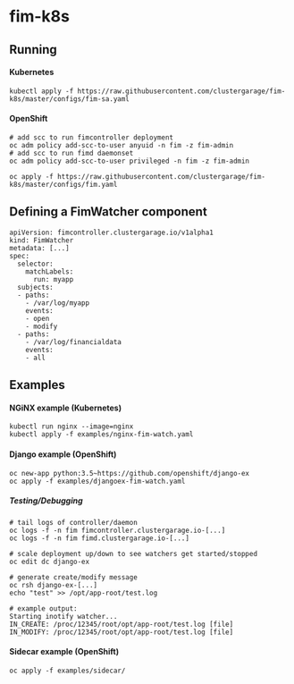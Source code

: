# fim-k8s

## Running

#### Kubernetes

```
kubectl apply -f https://raw.githubusercontent.com/clustergarage/fim-k8s/master/configs/fim-sa.yaml
```

#### OpenShift

```
# add scc to run fimcontroller deployment
oc adm policy add-scc-to-user anyuid -n fim -z fim-admin
# add scc to run fimd daemonset
oc adm policy add-scc-to-user privileged -n fim -z fim-admin

oc apply -f https://raw.githubusercontent.com/clustergarage/fim-k8s/master/configs/fim.yaml
```

## Defining a FimWatcher component

```
apiVersion: fimcontroller.clustergarage.io/v1alpha1
kind: FimWatcher
metadata: [...]
spec:
  selector:
    matchLabels:
      run: myapp
  subjects:
  - paths:
    - /var/log/myapp
    events:
    - open
    - modify
  - paths:
    - /var/log/financialdata
    events:
    - all
```

## Examples

#### NGiNX example (Kubernetes)

```
kubectl run nginx --image=nginx
kubectl apply -f examples/nginx-fim-watch.yaml
```

#### Django example (OpenShift)

```
oc new-app python:3.5~https://github.com/openshift/django-ex
oc apply -f examples/djangoex-fim-watch.yaml
```

##### Testing/Debugging

```
# tail logs of controller/daemon
oc logs -f -n fim fimcontroller.clustergarage.io-[...]
oc logs -f -n fim fimd.clustergarage.io-[...]

# scale deployment up/down to see watchers get started/stopped
oc edit dc django-ex

# generate create/modify message
oc rsh django-ex-[...]
echo "test" >> /opt/app-root/test.log

# example output:
Starting inotify watcher...
IN_CREATE: /proc/12345/root/opt/app-root/test.log [file]
IN_MODIFY: /proc/12345/root/opt/app-root/test.log [file]
```

#### Sidecar example (OpenShift)

```
oc apply -f examples/sidecar/
```
